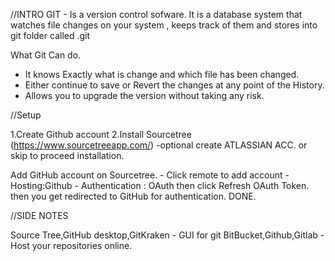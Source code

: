 //INTRO
GIT - Is a version control sofware. It is a database system that watches file changes on your system , keeps track of them and stores into git folder called .git

What Git Can do.

- It knows Exactly what is change and which file has been changed.
- Either continue to save or Revert the changes at any point of the History.
- Allows you to upgrade the version without taking any risk.

//Setup

1.Create Github account
2.Install Sourcetree (https://www.sourcetreeapp.com/) -optional create ATLASSIAN ACC. or skip to proceed installation.

Add GitHub account on Sourcetree. - Click remote to add account - Hosting:Github - Authentication : OAuth
then click Refresh OAuth Token.
then you get redirected to GitHub for authentication.
DONE.

//SIDE NOTES

Source Tree,GitHub desktop,GitKraken - GUI for git
BitBucket,Github,Gitlab - Host your repositories online.
